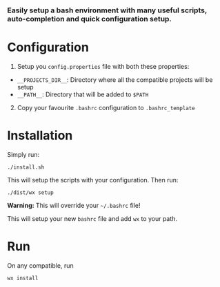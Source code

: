 ### Easily setup a bash environment with many useful scripts, auto-completion and quick configuration setup.

# Configuration

1. Setup you `config.properties` file with both these properties:
  - `__PROJECTS_DIR__`: Directory where all the compatible projects will be setup
  - `__PATH__`: Directory that will be added to `$PATH`

2. Copy your favourite `.bashrc` configuration to `.bashrc_template`

# Installation

Simply run:
```
./install.sh
```
This will setup the scripts with your configuration. Then run:
```
./dist/wx setup
```
**Warning:** This will override your `~/.bashrc` file!

This will setup your new `bashrc` file and add `wx` to your path.

# Run

On any compatible, run
```
wx install
```
